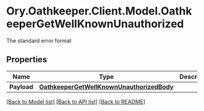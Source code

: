 # Ory.Oathkeeper.Client.Model.OathkeeperGetWellKnownUnauthorized
The standard error format
## Properties

Name | Type | Description | Notes
------------ | ------------- | ------------- | -------------
**Payload** | [**OathkeeperGetWellKnownUnauthorizedBody**](OathkeeperGetWellKnownUnauthorizedBody.md) |  | [optional] 

[[Back to Model list]](../README.md#documentation-for-models) [[Back to API list]](../README.md#documentation-for-api-endpoints) [[Back to README]](../README.md)

